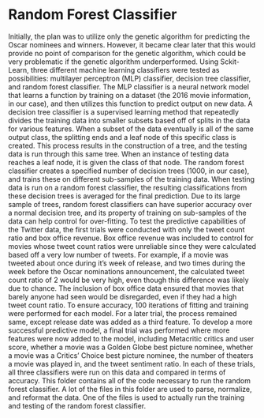 # Random Forest Classifier
Initially, the plan was to utilize only the genetic algorithm for predicting the Oscar nominees and winners. However, it became clear later that this would provide no point of comparison for the genetic algorithm, which could be very problematic if the genetic algorithm underperformed. Using Sckit-Learn, three different machine learning classifiers were tested as possibilities: multilayer perceptron (MLP) classifier, decision tree classifier, and random forest classifier. The MLP classifier is a neural network model that learns a function by training on a dataset (the 2016 movie information, in our case), and then utilizes this function to predict output on new data. A decision tree classifier is a supervised learning method that repeatedly divides the training data into smaller subsets based off of splits in the data for various features. When a subset of the data eventually is all of the same output class, the splitting ends and a leaf node of this specific class is created. This process results in the construction of a tree, and the testing data is run through this same tree. When an instance of testing data reaches a leaf node, it is given the class of that node. The random forest classifier creates a specified number of decision trees (1000, in our case), and trains these on different sub-samples of the training data. When testing data is run on a random forest classifier, the resulting classifications from these decision trees is averaged for the final prediction. Due to its large sample of trees, random forest classifiers can have superior accuracy over a normal decision tree, and its property of training on sub-samples of the data can help control for over-fitting.
To test the predictive capabilities of the Twitter data, the first trials were conducted with only the tweet count ratio and box office revenue. Box office revenue was included to control for movies whose tweet count ratios were unreliable since they were calculated based off a very low number of tweets. For example, if a movie was tweeted about once during it’s week of release, and two times during the week before the Oscar nominations announcement, the calculated tweet count ratio of 2 would be very high, even though this difference was likely due to chance. The inclusion of box office data ensured that movies that barely anyone had seen would be disregarded, even if they had a high tweet count ratio. To ensure accuracy, 100 iterations of fitting and training were performed for each model. For a later trial, the process remained same, except release date was added as a third feature. To develop a more successful predictive model, a final trial was performed where more features were now added to the model, including Metacritic critics and user score, whether a movie was a Golden Globe best picture nominee, whether a movie was a Critics’ Choice best picture nominee, the number of theaters a movie was played in, and the tweet sentiment ratio. In each of these trials, all three classifiers were run on this data and compared in terms of accuracy.
This folder contains all of the code necessary to run the random forest classifier. A lot of the files in this folder are used to parse, normalize, and reformat the data. One of the files is used to actually run the training and testing of the random forest classifier.  

